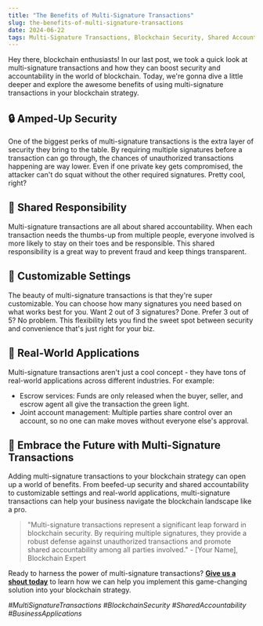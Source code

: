 ```yaml
---
title: "The Benefits of Multi-Signature Transactions"
slug: the-benefits-of-multi-signature-transactions
date: 2024-06-22
tags: Multi-Signature Transactions, Blockchain Security, Shared Accountability, Business Applications
---
```


Hey there, blockchain enthusiasts! In our last post, we took a quick look at multi-signature transactions and how they can boost security and accountability in the world of blockchain. Today, we're gonna dive a little deeper and explore the awesome benefits of using multi-signature transactions in your blockchain strategy.

## 🔒 Amped-Up Security

One of the biggest perks of multi-signature transactions is the extra layer of security they bring to the table. By requiring multiple signatures before a transaction can go through, the chances of unauthorized transactions happening are way lower. Even if one private key gets compromised, the attacker can't do squat without the other required signatures. Pretty cool, right?

## 🤝 Shared Responsibility

Multi-signature transactions are all about shared accountability. When each transaction needs the thumbs-up from multiple people, everyone involved is more likely to stay on their toes and be responsible. This shared responsibility is a great way to prevent fraud and keep things transparent.

## 🎨 Customizable Settings

The beauty of multi-signature transactions is that they're super customizable. You can choose how many signatures you need based on what works best for you. Want 2 out of 3 signatures? Done. Prefer 3 out of 5? No problem. This flexibility lets you find the sweet spot between security and convenience that's just right for your biz.

## 💼 Real-World Applications

Multi-signature transactions aren't just a cool concept - they have tons of real-world applications across different industries. For example:

- Escrow services: Funds are only released when the buyer, seller, and escrow agent all give the transaction the green light.
- Joint account management: Multiple parties share control over an account, so no one can make moves without everyone else's approval.

## 🚀 Embrace the Future with Multi-Signature Transactions

Adding multi-signature transactions to your blockchain strategy can open up a world of benefits. From beefed-up security and shared accountability to customizable settings and real-world applications, multi-signature transactions can help your business navigate the blockchain landscape like a pro.

> "Multi-signature transactions represent a significant leap forward in blockchain security. By requiring multiple signatures, they provide a robust defense against unauthorized transactions and promote shared accountability among all parties involved." - [Your Name], Blockchain Expert

Ready to harness the power of multi-signature transactions? **[Give us a shout today](https://yourbrand.com/contact)** to learn how we can help you implement this game-changing solution into your blockchain strategy.

*#MultiSignatureTransactions #BlockchainSecurity #SharedAccountability #BusinessApplications*